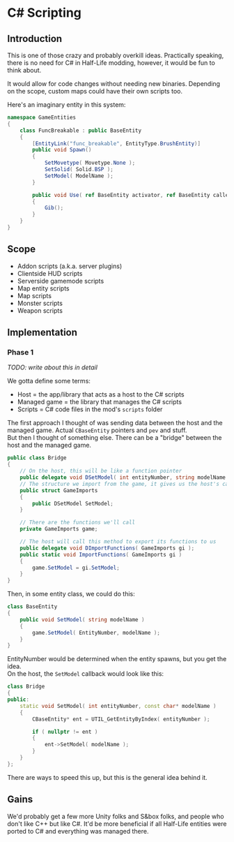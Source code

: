 
# C# Scripting

## Introduction
This is one of those crazy and probably overkill ideas. Practically speaking, there is no need for C# in Half-Life modding, however, it would be fun to think about.

It would allow for code changes without needing new binaries. Depending on the scope, custom maps could have their own scripts too. 

Here's an imaginary entity in this system:
```cs
namespace GameEntities
{
    class FuncBreakable : public BaseEntity
    {
        [EntityLink("func_breakable", EntityType.BrushEntity)]
        public void Spawn()
        {
            SetMovetype( Movetype.None );
            SetSolid( Solid.BSP );
            SetModel( ModelName );
        }

        public void Use( ref BaseEntity activator, ref BaseEntity caller, UseType useType, float value )
        {
            Gib();
        }
    }
}
```

## Scope
- Addon scripts (a.k.a. server plugins)
- Clientside HUD scripts
- Serverside gamemode scripts
- Map entity scripts
- Map scripts
- Monster scripts
- Weapon scripts

## Implementation

### Phase 1
*TODO: write about this in detail*

We gotta define some terms:
- Host = the app/library that acts as a host to the C# scripts
- Managed game = the library that manages the C# scripts
- Scripts = C# code files in the mod's `scripts` folder

The first approach I thought of was sending data between the host and the managed game. Actual `CBaseEntity` pointers and `pev` and stuff.  
But then I thought of something else. There can be a "bridge" between the host and the managed game.

```cs
public class Bridge
{
    // On the host, this will be like a function pointer
    public delegate void DSetModel( int entityNumber, string modelName );
    // The structure we import from the game, it gives us the host's callbacks
    public struct GameImports
    {
        public DSetModel SetModel;
    }

    // There are the functions we'll call
    private GameImports game;

    // The host will call this method to export its functions to us
    public delegate void DImportFunctions( GameImports gi );
    public static void ImportFunctions( GameImports gi )
    {
        game.SetModel = gi.SetModel;
    }
}
```

Then, in some entity class, we could do this:
```cs
class BaseEntity
{
    public void SetModel( string modelName )
    {
        game.SetModel( EntityNumber, modelName );
    }
}
```

EntityNumber would be determined when the entity spawns, but you get the idea.   
On the host, the `SetModel` callback would look like this:
```cpp
class Bridge
{
public:
    static void SetModel( int entityNumber, const char* modelName )
    {
        CBaseEntity* ent = UTIL_GetEntityByIndex( entityNumber );

        if ( nullptr != ent )
        {
            ent->SetModel( modelName );
        }
    }
};
```

There are ways to speed this up, but this is the general idea behind it.

## Gains
We'd probably get a few more Unity folks and S&box folks, and people who don't like C++ but like C#. It'd be more beneficial if all Half-Life entities were ported to C# and everything was managed there.
